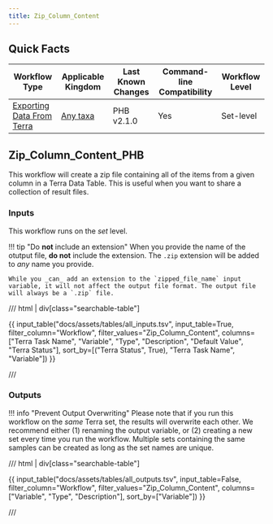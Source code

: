 ```yaml
---
title: Zip_Column_Content
---
```


## Quick Facts

| **Workflow Type** | **Applicable Kingdom** | **Last Known Changes** | **Command-line Compatibility** | **Workflow Level** |
|---|---|---|---|---|
| [Exporting Data From Terra](../../workflows_overview/workflows_type.md/#exporting-data-from-terra) | [Any taxa](../../workflows_overview/workflows_kingdom.md/#any-taxa) | PHB v2.1.0 | Yes | Set-level |

## Zip_Column_Content_PHB

This workflow will create a zip file containing all of the items from a given column in a Terra Data Table. This is useful when you want to share a collection of result files.

### Inputs

This workflow runs on the _set_ level.

!!! tip "Do **not** include an extension"
    When you provide the name of the otutput file, **do not** include the extension. The `.zip` extension will be added to _any_ name you provide.

    While you _can_ add an extension to the `zipped_file_name` input variable, it will not affect the output file format. The output file will always be a `.zip` file.

/// html | div[class="searchable-table"]

{{ input_table("docs/assets/tables/all_inputs.tsv", input_table=True, filter_column="Workflow", filter_values="Zip_Column_Content", columns=["Terra Task Name", "Variable", "Type", "Description", "Default Value", "Terra Status"], sort_by=[("Terra Status", True), "Terra Task Name", "Variable"]) }}

///

### Outputs

!!! info "Prevent Output Overwriting"
    Please note that if you run this workflow on the _same_ Terra set, the results will overwrite each other. We recommend either (1) renaming the output variable, or (2) creating a new set every time you run the workflow. Multiple sets containing the same samples can be created as long as the set names are unique.

/// html | div[class="searchable-table"]

{{ input_table("docs/assets/tables/all_outputs.tsv", input_table=False, filter_column="Workflow", filter_values="Zip_Column_Content", columns=["Variable", "Type", "Description"], sort_by=["Variable"]) }}

///

